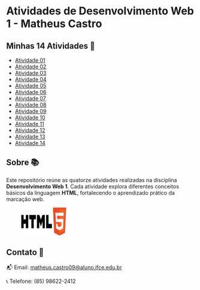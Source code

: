 
# Atividades de Desenvolvimento Web 1 - Matheus Castro

## Minhas 14 Atividades 🚀
- [Atividade 01](https://teuzreal.github.io/Atividade01-web1/)
- [Atividade 02](https://teuzreal.github.io/Atividade02-web1/)
- [Atividade 03](https://teuzreal.github.io/Atividade03-web1/)
- [Atividade 04](https://teuzreal.github.io/Atividade04-web1/)
- [Atividade 05](https://teuzreal.github.io/Atividade05-web1/)
- [Atividade 06](https://teuzreal.github.io/Atividade06-web1/)
- [Atividade 07](https://teuzreal.github.io/Atividade07-web1/)
- [Atividade 08](https://teuzreal.github.io/Atividade08-web1/)
- [Atividade 09](https://teuzreal.github.io/Atividade09-web1/)
- [Atividade 10](https://teuzreal.github.io/Atividade10-web1/)
- [Atividade 11](https://teuzreal.github.io/Atividade11-web1/)
- [Atividade 12](https://teuzreal.github.io/Atividade12-web1/)
- [Atividade 13](https://teuzreal.github.io/Atividade13-web1/)
- [Atividade 14](https://teuzreal.github.io/Atividade14-web1/)

## Sobre 📚
Este repositório reúne as quatorze atividades realizadas na disciplina <b>Desenvolvimento Web 1</b>. Cada atividade explora diferentes conceitos básicos da linguagem <b>HTML</b>, fortalecendo o aprendizado prático da marcação web.

<figure>
    <img src="img/html.png" width="120" height="75" alt="Logo HTML">
</figure>

## Contato 👤
📬 Email: matheus.castro09@aluno.ifce.edu.br

📞 Telefone: (85) 98622-2412
